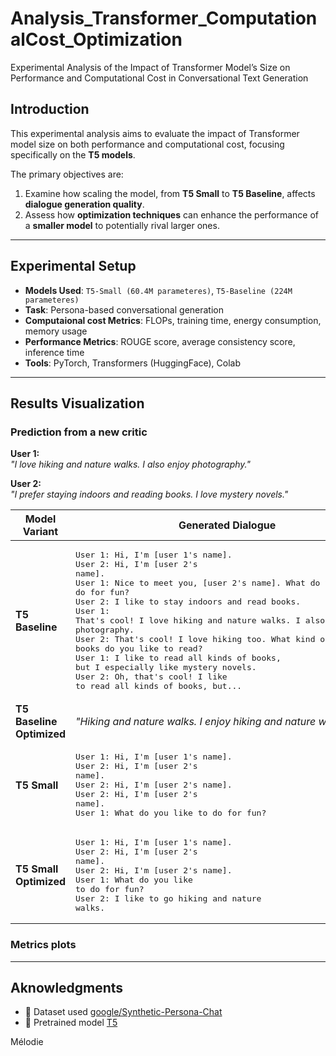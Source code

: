 # Analysis_Transformer_ComputationalCost_Optimization
Experimental Analysis of the Impact of Transformer Model’s Size on Performance and Computational Cost in Conversational Text Generation

## Introduction

This experimental analysis aims to evaluate the impact of Transformer model size on both performance and computational cost, focusing specifically on the **T5 models**.

The primary objectives are:

1.  Examine how scaling the model, from **T5 Small** to **T5 Baseline**, affects **dialogue generation quality**.
2.  Assess how **optimization techniques** can enhance the performance of a **smaller model** to potentially rival larger ones.

---

##  Experimental Setup

- **Models Used**: `T5-Small (60.4M parameteres)`, `T5-Baseline (224M parameteres)`
- **Task**: Persona-based conversational generation
- **Computaional cost Metrics**: FLOPs, training time, energy consumption, memory usage
- **Performance Metrics**: ROUGE score, average consistency score, inference time
- **Tools**: PyTorch, Transformers (HuggingFace), Colab

---

##  Results Visualization

###  Prediction from a new critic

**User 1:**  
_"I love hiking and nature walks. I also enjoy photography."_

**User 2:**  
_"I prefer staying indoors and reading books. I love mystery novels."_

| Model Variant              | Generated Dialogue |
|---------------------------|--------------------|
| **T5 Baseline**           |<pre>User 1: Hi, I'm [user 1's name].<br>User 2: Hi, I'm [user 2's name].<br>User 1: Nice to meet you, [user 2's name]. What do you like to do for fun?<br>User 2: I like to stay indoors and read books.<br>User 1: That's cool! I love hiking and nature walks. I also enjoy photography.<br>User 2: That's cool! I love hiking too. What kind of books do you like to read?<br>User 1: I like to read all kinds of books, but I especially like mystery novels.<br>User 2: Oh, that's cool! I like to read all kinds of books, but...</pre> |
| **T5 Baseline Optimized** | _"Hiking and nature walks. I enjoy hiking and nature walks."_ |
| **T5 Small**              |<pre>User 1: Hi, I'm [user 1's name].<br>User 2: Hi, I'm [user 2's name].<br>User 2: Hi, I'm [user 2's name].<br>User 2: Hi, I'm [user 2's name].<br>User 1: What do you like to do for fun?</pre> |
| **T5 Small Optimized**    |<pre>User 1: Hi, I'm [user 1's name].<br>User 2: Hi, I'm [user 2's name].<br>User 2: Hi, I'm [user 2's name].<br>User 1: What do you like to do for fun?<br>User 2: I like to go hiking and nature walks.</pre> |


### Metrics plots 

---
## Aknowledgments 

- 🤗 Dataset used  [google/Synthetic-Persona-Chat]([url](https://huggingface.co/datasets/google/Synthetic-Persona-Chat))
- 🤗 Pretrained model [T5]([url](https://huggingface.co/docs/transformers/model_doc/t5))

Mélodie 
